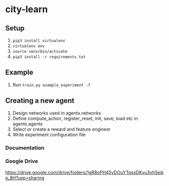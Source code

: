 # city-learn

## Setup
1. `pip3 install virtualenv`
2. `virtualenv env`
3. `source venv/bin/activate`
4. `pip3 install -r requirements.txt`

## Example
1. Run `train.py example_experiment -f`

## Creating a new agent
1. Design networks used in agents.networks
2. Define compute_action, register_reset, init, save, load etc in agents.agents
3. Select or create a reward and feature engineer 
4. Write experiment configuration file

### Documentation
### Google Drive
https://drive.google.com/drive/folders/1gR8oPH45yDOuYTqsxDKvu3vh5eike_8H?usp=sharing
